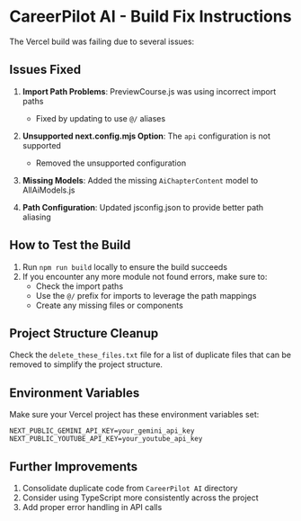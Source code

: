 # CareerPilot AI - Build Fix Instructions

The Vercel build was failing due to several issues:

## Issues Fixed

1. **Import Path Problems**: PreviewCourse.js was using incorrect import paths

   - Fixed by updating to use `@/` aliases

2. **Unsupported next.config.mjs Option**: The `api` configuration is not supported

   - Removed the unsupported configuration

3. **Missing Models**: Added the missing `AiChapterContent` model to AllAiModels.js

4. **Path Configuration**: Updated jsconfig.json to provide better path aliasing

## How to Test the Build

1. Run `npm run build` locally to ensure the build succeeds
2. If you encounter any more module not found errors, make sure to:
   - Check the import paths
   - Use the `@/` prefix for imports to leverage the path mappings
   - Create any missing files or components

## Project Structure Cleanup

Check the `delete_these_files.txt` file for a list of duplicate files that can be removed to simplify the project structure.

## Environment Variables

Make sure your Vercel project has these environment variables set:

```
NEXT_PUBLIC_GEMINI_API_KEY=your_gemini_api_key
NEXT_PUBLIC_YOUTUBE_API_KEY=your_youtube_api_key
```

## Further Improvements

1. Consolidate duplicate code from `CareerPilot AI` directory
2. Consider using TypeScript more consistently across the project
3. Add proper error handling in API calls
